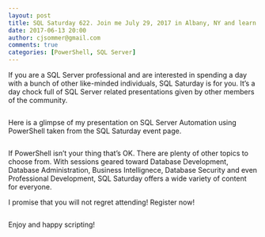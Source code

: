 ```yaml
---
layout: post
title: SQL Saturday 622. Join me July 29, 2017 in Albany, NY and learn to Paint with PowerShell!
date: 2017-06-13 20:00
author: cjsommer@gmail.com
comments: true
categories: [PowerShell, SQL Server]
---
```

If you are a SQL Server professional and are interested in spending a day with a bunch of other like-minded individuals, SQL Saturday is for you. It’s a day chock full of SQL Server related presentations given by other members of the community.

<a href="http://www.sqlsaturday.com/622/EventHome.aspx" target="_blank"><img alt='' class='alignright' src='/img/2017/03/sqlsat622_register.png' /></a>

Here is a glimpse of my presentation on SQL Server Automation using PowerShell taken from the SQL Saturday event page.

<a href="http://www.sqlsaturday.com/622/Sessions/Details.aspx?sid=64755" target="_blank"><img alt='' class='alignnone' src='/img/2017/03/sqlsat622_session_details.png' /></a>

If PowerShell isn’t your thing that’s OK. There are plenty of other topics to choose from. With sessions geared toward Database Development, Database Administration, Business Intellignece, Database Security and even Professional Development, SQL Saturday offers a wide variety of content for everyone.

I promise that you will not regret attending! Register now!

<a href="https://www.sqlsaturday.com/622/registernow.aspx" target="_blank"><img alt='' class='alignnone' src='/img/2017/03/sqlsat622_register.png' /></a>

Enjoy and happy scripting!

